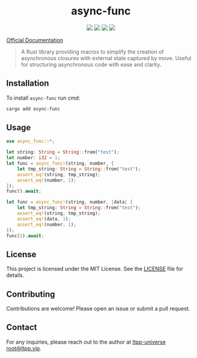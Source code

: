<center>

# async-func

[![](https://img.shields.io/crates/v/async-func.svg)](https://crates.io/crates/async-func)
[![](https://docs.rs/async-func/badge.svg)](https://docs.rs/async-func)
[![](https://github.com/ltpp-universe/async-func/workflows/Rust/badge.svg)](https://github.com/ltpp-universe/async-func/actions?query=workflow:Rust)
[![](https://img.shields.io/crates/l/async-func.svg)](./LICENSE)

</center>

[Official Documentation](https://docs.ltpp.vip/async-func/)

> A Rust library providing macros to simplify the creation of asynchronous closures with external state captured by move. Useful for structuring asynchronous code with ease and clarity.

## Installation

To install `async-func` run cmd:

```sh
cargo add async-func
```

## Usage

```rust
use async_func::*;

let string: String = String::from("test");
let number: i32 = 1;
let func = async_func!(string, number, {
    let tmp_string: String = String::from("test");
    assert_eq!(string, tmp_string);
    assert_eq!(number, 1);
});
func().await;

let func = async_func!(string, number, |data| {
    let tmp_string: String = String::from("test");
    assert_eq!(string, tmp_string);
    assert_eq!(data, 1);
    assert_eq!(number, 1);
});
func(1).await;
```

## License

This project is licensed under the MIT License. See the [LICENSE](LICENSE) file for details.

## Contributing

Contributions are welcome! Please open an issue or submit a pull request.

## Contact

For any inquiries, please reach out to the author at [ltpp-universe <root@ltpp.vip>](mailto:root@ltpp.vip).
